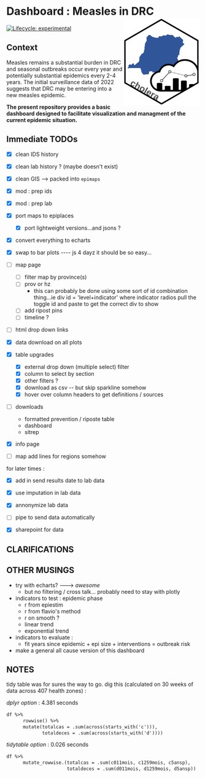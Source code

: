 Dashboard : Measles in DRC <img src='www/logo.svg' align='right' alt='' width='200' />
====================================================================================================

<!-- badges: start -->
[![Lifecycle:
experimental](https://img.shields.io/badge/lifecycle-experimental-orange.svg)](https://www.tidyverse.org/lifecycle/#experimental)
 <!--badges: end -->



Context
----------------------------------------------------------------------------------------------------
Measles remains a substantial burden in DRC and seasonal outbreaks occur every year and potentially substantial epidemics every 2-4 years. The initial surveillance data of 2022 suggests that DRC may be entering into a new measles epidemic.

**The present repository provides a basic dashboard designed to facilitate visualization and managment of the current epidemic situation.** 

Immediate TODOs
----------------------------------------------------------------------------------------------------

- [x] clean IDS history
- [x] clean lab history ? (maybe doesn't exist)
- [x] clean GIS --> packed into `epimaps`
- [x] mod : prep ids
- [x] mod : prep lab
- [x] port maps to epiplaces
    - [x] port lightweight versions...and jsons ?
- [x] convert everything to echarts
- [x] swap to bar plots ---- js 4 dayz it should be so easy...
- [ ] map page
    - [ ] filter map by province(s)
    - [ ] prov or hz
        - this can probably be done using some sort of id combination thing...ie div id = 'level+indicator' where indicator radios pull the toggle id and paste to get the correct div to show
    - [ ] add ripost pins
    - [ ] timeline ?
- [ ] html drop down links
- [x] data download on all plots
- [x] table upgrades
    - [x] external drop down (multiple select) filter
    - [x] column to select by section
    - [x] other filters ?
    - [x] download as csv -- but skip sparkline somehow
    - [x] hover over column headers to get definitions / sources
- [ ] downloads
    - formatted prevention / riposte table
    - dashboard
    - sitrep
- [x] info page
- [ ] map add lines for regions somehow


for later times : 
- [x] add in send results date to lab data
- [x] use imputation in lab data
- [x] annonymize lab data
- [ ] pipe to send data automatically
- [x] sharepoint for data


CLARIFICATIONS
----------------------------------------------------------------------------------------------------

OTHER MUSINGS
----------------------------------------------------------------------------------------------------
- try with echarts? ---> *awesome*
    - but no filtering / cross talk... probably need to stay with plotly
- indicators to test : epidemic phase
    - r from epiestim
    - r from flavio's method
    - r on smooth ?
    - linear trend
    - exponential trend
- indicators to evaluate :
    - fit years since epidemic + epi size + interventions = outbreak risk
- make a general all cause version of this dashboard


NOTES
----------------------------------------------------------------------------------------------------
tidy table was for sures the way to go. dig this (calculated on 30 weeks of data across 407 health zones) :

*dplyr option* : 4.381 seconds
```
df %>%
      rowwise() %>%
      mutate(totalcas = .sum(across(starts_with('c'))),
             totaldeces = .sum(across(starts_with('d')))) 
```

*tidytable option* : 0.026 seconds
```
df %>%
      mutate_rowwise.(totalcas = .sum(c011mois, c1259mois, c5ansp),
                      totaldeces = .sum(d011mois, d1259mois, d5ansp)) 
```
